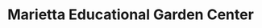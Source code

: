 ---
title: "Marietta Educational Garden Center"
url: /marietta/marietta-educational-garden-center/
shop: Garten-Center
---